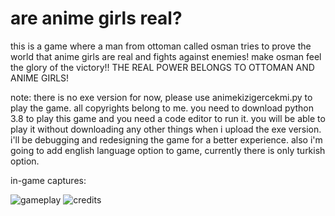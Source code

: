 # are anime girls real?

this is a game where a man from ottoman called osman tries to prove the world that anime girls are real and fights against enemies! make osman feel the glory of the victory!! THE REAL POWER BELONGS TO OTTOMAN AND ANIME GIRLS!

note: there is no exe version for now, please use animekizigercekmi.py to play the game. all copyrights belong to me. you need to download python 3.8 to play this game and you need a code editor to run it. you will be able to play it without downloading any other things when i upload the exe version. i'll be debugging and redesigning the game for a better experience. also i'm going to add english language option to game, currently there is only turkish option.

in-game captures:

![gameplay](https://user-images.githubusercontent.com/76250002/220475197-70de4c0f-3b1a-4c4b-9e95-c5d3b9608426.png)
![credits](https://user-images.githubusercontent.com/76250002/220475208-64a7e9cc-0a2a-4244-9494-132e3a069b6f.png)
